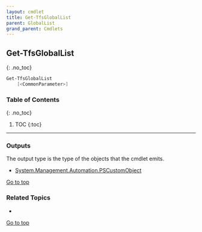 ```yaml
---
layout: cmdlet
title: Get-TfsGlobalList
parent: GlobalList
grand_parent: Cmdlets
---
```

## Get-TfsGlobalList
{: .no_toc}



```powershell
Get-TfsGlobalList
    [<CommonParameter>]

```

### Table of Contents
{: .no_toc}

1. TOC
{:toc}

-----

### Outputs

The output type is the type of the objects that the cmdlet emits.

* [System.Management.Automation.PSCustomObject](https://docs.microsoft.com/en-us/dotnet/api/System.Management.Automation.PSCustomObject)

[Go to top](#get-tfsgloballist)

### Related Topics

* 


[Go to top](#get-tfsgloballist)


